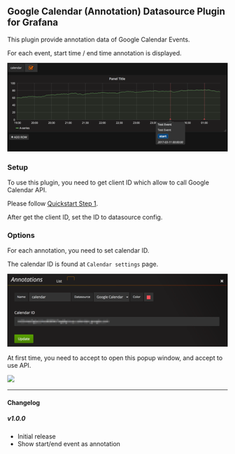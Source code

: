 ## Google Calendar (Annotation) Datasource Plugin for Grafana

This plugin provide annotation data of Google Calendar Events.

For each event, start time / end time annotation is displayed.

![](https://raw.githubusercontent.com/mtanda/grafana-google-calendar-datasource/master/dist/images/calendar.png)

### Setup

To use this plugin, you need to get client ID which allow to call Google Calendar API.

Please follow [Quickstart Step 1](https://developers.google.com/google-apps/calendar/quickstart/js).

After get the client ID, set the ID to datasource config.

### Options

For each annotation, you need to set calendar ID.

The calendar ID is found at `Calendar settings` page.

![](https://raw.githubusercontent.com/mtanda/grafana-google-calendar-datasource/master/dist/images/annotation_config.png)

At first time, you need to accept to open this popup window, and accept to use API.

![](https://cloud.githubusercontent.com/assets/224552/23993102/a0580e2e-0a82-11e7-8e43-8e47973e2a97.png)

------

#### Changelog

##### v1.0.0
- Initial release
- Show start/end event as annotation
